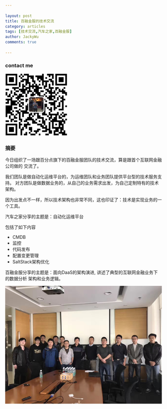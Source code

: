 ```yaml
---

layout: post
title: 百融金服的技术交流
category: articles
tags: [技术交流,汽车之家,百融金服]
author: JackyWu
comments: true

---
```


### contact me

![](/images/weixin-pic-jackywu.jpg)

### 摘要

今日组织了一场跟百分点旗下的百融金服团队的技术交流，算是跟首个互联网金融公司做的
交流了。

我们团队是做自动化运维平台的，为运维团队和业务团队提供平台型的技术服务支持。
对方团队是做数据业务的，从自己的业务需求出发，为自己定制特有的技术架构。

因为出发点不一样，所以技术架构也非常不同，这也印证了：技术是实现业务的一个工具。

汽车之家分享的主题是：自动化运维平台

包括了如下内容

- CMDB
- 监控
- 代码发布
- 配置变更管理
- SaltStack架构优化


百融金服分享的主题是：面向DaaS的架构演进, 讲述了典型的互联网金融业务下的数据分析
架构和业务逻辑。

![](/images/technical_exchange/rong360/IMG_2043.JPG) 

